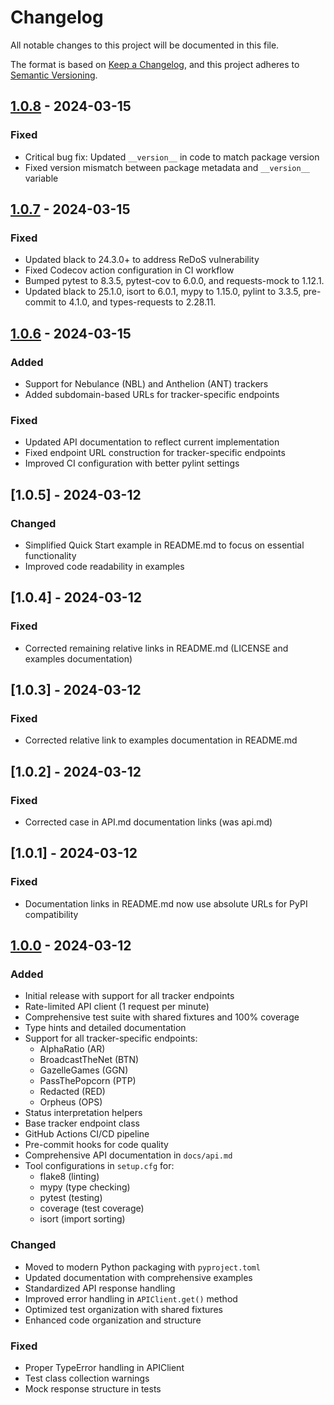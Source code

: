 # Changelog

All notable changes to this project will be documented in this file.

The format is based on [Keep a Changelog](https://keepachangelog.com/en/1.0.0/),
and this project adheres to [Semantic Versioning](https://semver.org/spec/v2.0.0.html).

## [1.0.8] - 2024-03-15

### Fixed
- Critical bug fix: Updated `__version__` in code to match package version
- Fixed version mismatch between package metadata and `__version__` variable

## [1.0.7] - 2024-03-15

### Fixed
- Updated black to 24.3.0+ to address ReDoS vulnerability
- Fixed Codecov action configuration in CI workflow
- Bumped pytest to 8.3.5, pytest-cov to 6.0.0, and requests-mock to 1.12.1.
- Updated black to 25.1.0, isort to 6.0.1, mypy to 1.15.0, pylint to 3.3.5, pre-commit to 4.1.0, and types-requests to 2.28.11.

## [1.0.6] - 2024-03-15

### Added
- Support for Nebulance (NBL) and Anthelion (ANT) trackers
- Added subdomain-based URLs for tracker-specific endpoints

### Fixed
- Updated API documentation to reflect current implementation
- Fixed endpoint URL construction for tracker-specific endpoints
- Improved CI configuration with better pylint settings

## [1.0.5] - 2024-03-12

### Changed
- Simplified Quick Start example in README.md to focus on essential functionality
- Improved code readability in examples

## [1.0.4] - 2024-03-12

### Fixed
- Corrected remaining relative links in README.md (LICENSE and examples documentation)

## [1.0.3] - 2024-03-12

### Fixed
- Corrected relative link to examples documentation in README.md

## [1.0.2] - 2024-03-12

### Fixed
- Corrected case in API.md documentation links (was api.md)

## [1.0.1] - 2024-03-12

### Fixed
- Documentation links in README.md now use absolute URLs for PyPI compatibility

## [1.0.0] - 2024-03-12

### Added
- Initial release with support for all tracker endpoints
- Rate-limited API client (1 request per minute)
- Comprehensive test suite with shared fixtures and 100% coverage
- Type hints and detailed documentation
- Support for all tracker-specific endpoints:
  - AlphaRatio (AR)
  - BroadcastTheNet (BTN)
  - GazelleGames (GGN)
  - PassThePopcorn (PTP)
  - Redacted (RED)
  - Orpheus (OPS)
- Status interpretation helpers
- Base tracker endpoint class
- GitHub Actions CI/CD pipeline
- Pre-commit hooks for code quality
- Comprehensive API documentation in `docs/api.md`
- Tool configurations in `setup.cfg` for:
  - flake8 (linting)
  - mypy (type checking)
  - pytest (testing)
  - coverage (test coverage)
  - isort (import sorting)

### Changed
- Moved to modern Python packaging with `pyproject.toml`
- Updated documentation with comprehensive examples
- Standardized API response handling
- Improved error handling in `APIClient.get()` method
- Optimized test organization with shared fixtures
- Enhanced code organization and structure

### Fixed
- Proper TypeError handling in APIClient
- Test class collection warnings
- Mock response structure in tests

[1.0.0]: https://github.com/mauvehed/trackerstatus/releases/tag/v1.0.0
[1.0.6]: https://github.com/mauvehed/trackerstatus/releases/tag/v1.0.6
[1.0.7]: https://github.com/mauvehed/trackerstatus/releases/tag/v1.0.7
[1.0.8]: https://github.com/mauvehed/trackerstatus/releases/tag/v1.0.8
